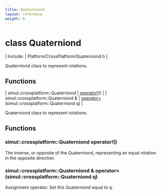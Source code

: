 ```yaml
---
title: Quaterniond
layout: reference
weight: 0
---
```

class Quaterniond
===

| Include: | Platform/CrossPlatform/Quaterniond.h |

Quaterniond class to represent rotations.
  


Functions
---

| simul::crossplatform::Quaterniond | [operator!](#operator!)() |
| simul::crossplatform::Quaterniond  & | [operator=](#operator=)(simul::crossplatform::Quaterniond q) |

Quaterniond class to represent rotations.
  


Functions
---

### <a name="operator!"/>simul::crossplatform::Quaterniond operator!()
The inverse, or opposite of the Quaterniond, representing an equal rotation
in the opposite direction.

### <a name="operator="/>simul::crossplatform::Quaterniond  & operator=(simul::crossplatform::Quaterniond q)
Assignment operator. Set this Quaterniond equal to q.
